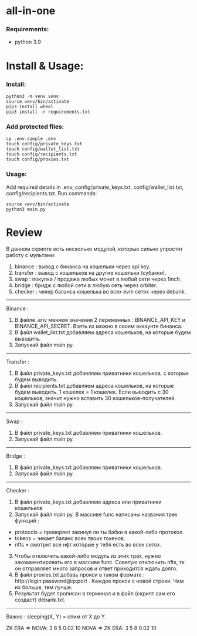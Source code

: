# all-in-one

### Requirements:

- python 3.9

# Install & Usage:

### Install:

``` 
python3 -m venv venv
source venv/bin/activate
pip3 install wheel
pip3 install -r requirements.txt
```

### Add protected files:

``` 
cp .env.sample .env
touch config/private_keys.txt
touch config/wallet_list.txt
touch config/recipients.txt
touch config/proxies.txt
```

### Usage:

Add required details in .env, config/private_keys.txt, config/wallet_list.txt, config/recipients.txt.
Run commands:

``` 
source venv/bin/activate
python3 main.py
```

# Review

В данном скрипте есть несколько модулей, которые сильно упростят работу с мультами:

1. binance : вывод с бинанса на кошельки через api key.
2. transfer : вывод с кошельков на другие кошельки (субакки).
3. swap : покупка / продажа любых монет в любой сети через 1inch.
4. bridge : бридж с любой сети в любую сеть через orbiter.
5. checker : чекер баланса кошелька во всех evm сетях через debank.

------------------------------------------------------------------------------------------

Binance :

1. В файле .env меняем значения 2 переменных : BINANCE_API_KEY и BINANCE_API_SECRET. Взять их можно в своем аккаунте бинанса.
2. В файл wallet_list.txt добавляем адреса кошельков, на которые будем выводить.
3. Запускай файл main.py.

------------------------------------------------------------------------------------------

Transfer :

1. В файл private_keys.txt добавляем приватники кошельков, с которых будем выводить.
2. В файл recipients.txt добавляем адреса кошельков, на которые будем выводить. 1 кошелек = 1 кошелек. Если выводить с 30 кошельков, значит
   нужно вставить 30 кошельков-получателей.
3. Запускай файл main.py.

------------------------------------------------------------------------------------------

Swap :

1. В файл private_keys.txt добавляем приватники кошельков.
2. Запускай файл main.py.

------------------------------------------------------------------------------------------

Bridge :

1. В файл private_keys.txt добавляем приватники кошельков.
2. Запускай файл main.py.

------------------------------------------------------------------------------------------

Checker :

1. В файл private_keys.txt добавляем адреса или приватники кошельков.
2. Запускай файл main.py. В массиве func написаны названия трех функций :

- protocols = проверяет закинул ли ты бабки в какой-либо протокол.
- tokens = чекает баланс всех твоих токенов.
- nfts = смотрит все нфт которые у тебя есть во всех сетях.

3. Чтобы отключить какой-либо модуль из этих трех, нужно закомментировать его в массиве func. Советую отключить nfts, тк он отправляет много
   запросов и ответ приходится ждать долго.
4. В файл proxies.txt добавь прокси в таком формате : http://login:password@ip:port . Каждое прокси с новой строки. Чем их больше, тем
   лучше.
5. Результат будет прописан в терминал и в файл (скрипт сам его создаст) debank.txt.

------------------------------------------------------------------------------------------

Важно : sleeping(X, Y) = спим от Х до Y.



ZK ERA => NOVA: 3 8 5 0.02 10
NOVA => ZK ERA: 3 5 8 0.02 10
